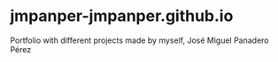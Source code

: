 # jmpanper-jmpanper.github.io
Portfolio with different projects made by myself, José Miguel Panadero Pérez
